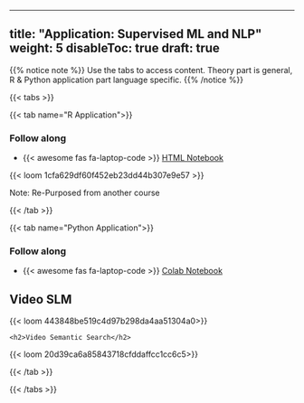 
---
title: "Application: Supervised ML and NLP"
weight: 5
disableToc: true
draft: true
---


{{% notice note %}} Use the tabs to access content. Theory part is general, R & Python application part language specific.
{{% /notice %}}


{{< tabs >}}



{{< tab name="R Application">}}
<div>
   <h3>Follow along</h3>
  <ul>
    <li> {{< awesome fas fa-laptop-code >}} <a href="https://https://daniel-hain.github.io/ML_course_maastricht/notebooks/ML_case_technology.nb.html" target="_blank">HTML Notebook</a> </li>
  </ul>

  {{< loom 1cfa629df60f452eb23dd44b307e9e57 >}}
  
Note: Re-Purposed  from another course

</div>
{{< /tab >}}


  
{{< tab name="Python Application">}}
<div>
   <h3>Follow along</h3> 
  <ul>
    <li> {{< awesome fas fa-laptop-code >}} <a href="https://colab.research.google.com/github/RJuro/nlp-intro-cuny/blob/master/notebooks/Intro_to_nlp_and_supervised_tasks.ipynb" target="_blank">Colab Notebook</a> </li>
  </ul>

  <h2>Video SLM</h2>
  {{< loom 443848be519c4d97b298da4aa51304a0>}}

    <h2>Video Semantic Search</h2>
  {{< loom 20d39ca6a85843718cfddaffcc1cc6c5>}}


</div>
{{< /tab >}}

{{< /tabs >}}
